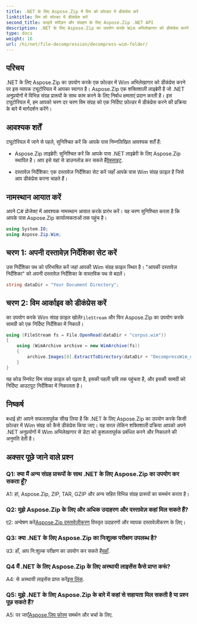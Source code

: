 ```yaml
---
title: .NET के लिए Aspose.Zip में विम को फ़ोल्डर में डीकंप्रेस करें
linktitle: विम को फोल्डर में डीकंप्रेस करें
second_title: फ़ाइलें संपीड़न और संग्रहण के लिए Aspose.Zip .NET API
description: .NET के लिए Aspose.Zip का उपयोग करके Wim अभिलेखागार को डीकंप्रेस करने पर चरण-दर-चरण मार्गदर्शिका देखें। लाइब्रेरी डाउनलोड करें, ट्यूटोरियल का पालन करें, और अपने .NET अनुप्रयोगों में संग्रह फ़ाइलों को कुशलतापूर्वक प्रबंधित करें।
type: docs
weight: 16
url: /hi/net/file-decompression/decompress-wim-folder/
---
```

## परिचय

.NET के लिए Aspose.Zip का उपयोग करके एक फ़ोल्डर में Wim अभिलेखागार को डीकंप्रेस करने पर इस व्यापक ट्यूटोरियल में आपका स्वागत है। Aspose.Zip एक शक्तिशाली लाइब्रेरी है जो .NET अनुप्रयोगों में विभिन्न संग्रह प्रारूपों के साथ काम करने के लिए निर्बाध क्षमताएं प्रदान करती है। इस ट्यूटोरियल में, हम आपको चरण दर चरण विम संग्रह को एक निर्दिष्ट फ़ोल्डर में डीकंप्रेस करने की प्रक्रिया के बारे में मार्गदर्शन करेंगे।

## आवश्यक शर्तें

ट्यूटोरियल में जाने से पहले, सुनिश्चित करें कि आपके पास निम्नलिखित आवश्यक शर्तें हैं:

-  Aspose.Zip लाइब्रेरी: सुनिश्चित करें कि आपके पास .NET लाइब्रेरी के लिए Aspose.Zip स्थापित है। आप इसे यहां से डाउनलोड कर सकते हैं[वेबसाइट](https://releases.aspose.com/zip/net/).

- दस्तावेज़ निर्देशिका: एक दस्तावेज़ निर्देशिका सेट करें जहाँ आपके पास Wim संग्रह फ़ाइल है जिसे आप डीकंप्रेस करना चाहते हैं।

## नामस्थान आयात करें

अपने C# प्रोजेक्ट में आवश्यक नामस्थान आयात करके प्रारंभ करें। यह चरण सुनिश्चित करता है कि आपके पास Aspose.Zip कार्यात्मकताओं तक पहुंच है।

```csharp
using System.IO;
using Aspose.Zip.Wim;
```

## चरण 1: अपनी दस्तावेज़ निर्देशिका सेट करें

उस निर्देशिका पथ को परिभाषित करें जहां आपकी Wim संग्रह फ़ाइल स्थित है। "आपकी दस्तावेज़ निर्देशिका" को अपनी दस्तावेज़ निर्देशिका के वास्तविक पथ से बदलें।

```csharp
string dataDir = "Your Document Directory";
```

## चरण 2: विम आर्काइव को डीकंप्रेस करें

 का उपयोग करके Wim संग्रह फ़ाइल खोलें`FileStream` और फिर Aspose.Zip का उपयोग करके सामग्री को एक निर्दिष्ट निर्देशिका में निकालें।

```csharp
using (FileStream fs = File.OpenRead(dataDir + "corpus.wim"))
{
    using (WimArchive archive = new WimArchive(fs))
    {
        archive.Images[0].ExtractToDirectory(dataDir + "DecompressWim_out");
    }
}
```

यह कोड स्निपेट विम संग्रह फ़ाइल को पढ़ता है, इसकी पहली छवि तक पहुंचता है, और इसकी सामग्री को निर्दिष्ट आउटपुट निर्देशिका में निकालता है।

## निष्कर्ष

बधाई हो! आपने सफलतापूर्वक सीख लिया है कि .NET के लिए Aspose.Zip का उपयोग करके किसी फ़ोल्डर में Wim संग्रह को कैसे डीकंप्रेस किया जाए। यह सरल लेकिन शक्तिशाली प्रक्रिया आपको अपने .NET अनुप्रयोगों में Wim अभिलेखागार से डेटा को कुशलतापूर्वक प्रबंधित करने और निकालने की अनुमति देती है।

## अक्सर पूछे जाने वाले प्रश्न

### Q1: क्या मैं अन्य संग्रह प्रारूपों के साथ .NET के लिए Aspose.Zip का उपयोग कर सकता हूँ?

A1: हां, Aspose.Zip, ZIP, TAR, GZIP और अन्य सहित विभिन्न संग्रह प्रारूपों का समर्थन करता है।

### Q2: मुझे Aspose.Zip के लिए और अधिक उदाहरण और दस्तावेज़ कहां मिल सकते हैं?

 ए2: अन्वेषण करें[Aspose.Zip दस्तावेज़ीकरण](https://reference.aspose.com/zip/net/) विस्तृत उदाहरणों और व्यापक दस्तावेज़ीकरण के लिए।

### Q3: क्या .NET के लिए Aspose.Zip का निःशुल्क परीक्षण उपलब्ध है?

 उ3: हाँ, आप नि:शुल्क परीक्षण का उपयोग कर सकते हैं[यहाँ](https://releases.aspose.com/).

### Q4 मैं .NET के लिए Aspose.Zip के लिए अस्थायी लाइसेंस कैसे प्राप्त करूं?

 A4: से अस्थायी लाइसेंस प्राप्त करें[इस लिंक](https://purchase.aspose.com/temporary-license/).

### Q5: मुझे .NET के लिए Aspose.Zip के बारे में कहां से सहायता मिल सकती है या प्रश्न पूछ सकते हैं?

 A5: पर जाएँ[Aspose.ज़िप फोरम](https://forum.aspose.com/c/zip/37) समर्थन और चर्चा के लिए.